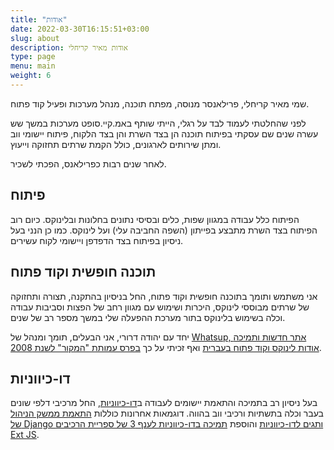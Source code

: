 ```yaml
---
title: "אודות"
date: 2022-03-30T16:15:51+03:00
slug: about
description: אודות מאיר קריחלי
type: page
menu: main
weight: 6
---
```


שמי מאיר קריחלי, פרילאנסר מנוסה, מפתח תוכנה, מנהל מערכות ופעיל קוד פתוח.

לפני שהחלטתי לעמוד לבד על רגלי, הייתי שותף באמ.קיי.סופט מערכות במשך שש עשרה
שנים שם עסקתי בפיתוח תוכנה הן בצד השרת והן בצד הלקוח, פיתוח יישומי ווב ומתן 
שירותים לארגונים, כולל הקמת שרתים תחזוקה וייעוץ.

לאחר שנים רבות כפרילאנס, הפכתי לשכיר.

פיתוח
-----

הפיתוח כלל עבודה במגוון שפות, כלים ובסיסי נתונים בחלונות ובלינוקס.
כיום רוב הפיתוח בצד השרת מתבצע בפייתון (השפה החביבה עלי) ועל לינוקס.
כמו כן הנני בעל ניסיון בפיתוח בצד הדפדפן ויישומי לקוח עשירים.

תוכנה חופשית וקוד פתוח
----------------------

אני משתמש ותומך בתוכנה חופשית וקוד פתוח, החל בניסיון בהתקנה, תצורה ותחזוקה של
שרתים מבוססי לינוקס, היכרות ושימוש עם מגוון רחב של הפצות וסביבות עבודה וכלה
בשימוש בלינוקס בתור מערכת ההפעלה שלי במשך מספר רב של שנים.

יחד עם יהודה דרורי, אני הבעלים, תומך ומנהל של 
[Whatsup, אתר חדשות ותמיכה אודות לינוקס וקוד פתוח בעברית](https://whatsup.org.il)
ואף זכיתי על כך [בפרס עמותת "המקור" לשנת 2008](http://wiki.hamakor.org.il/index.php/%D7%A4%D7%A8%D7%A1_%D7%94%D7%9E%D7%A7%D7%95%D7%A8#.D7.AA.D7.A8.D7.95.D7.9E.D7.94_.D7.9C.D7.A7.D7.95.D7.93_.D7.94.D7.A4.D7.AA.D7.95.D7.97_.D7.95.D7.94.D7.AA.D7.9B.D7.A0.D7.94_.D7.94.D7.97.D7.95.D7.A4.D7.A9.D7.99.D7.AA_.D7.91.D7.90.D7.A8.D7.A5).

דו-כיווניות
-----------

בעל ניסיון רב בתמיכה והתאמת יישומים לעבודה
ב[דו-כיווניות](http://he.wikipedia.org/wiki/%D7%90%D7%9C%D7%92%D7%95%D7%A8%D7%99%D7%AA%D7%9D_%D7%93%D7%95-%D7%9B%D7%99%D7%95%D7%95%D7%A0%D7%99%D7%95%D7%AA_%D7%A9%D7%9C_%D7%99%D7%95%D7%A0%D7%99%D7%A7%D7%95%D7%93), החל מרכיבי דלפי שונים בעבר וכלה בתשתיות ורכיבי ווב בהווה. דוגמאות אחרונות כוללות [התאמת ממשק הניהול של Django ותגים לדו-כיווניות](http://whatsup.org.il/article/5257)
והוספת [תמיכה בדו-כיווניות לענף 3 של ספריית הרכיבים Ext JS](https://github.com/MeirKriheli/ExtJS-RTL).
